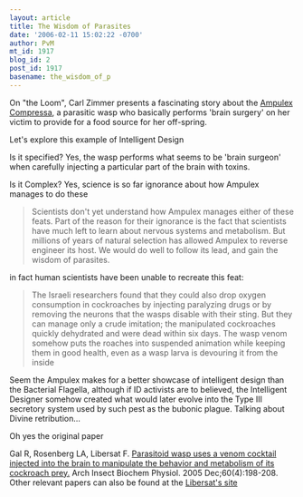 ```yaml
---
layout: article
title: The Wisdom of Parasites
date: '2006-02-11 15:02:22 -0700'
author: PvM
mt_id: 1917
blog_id: 2
post_id: 1917
basename: the_wisdom_of_p
---
```

On "the Loom", Carl Zimmer presents a fascinating story about the [Ampulex Compressa](http://loom.corante.com/archives/2006/02/02/the_wisdom_of_parasites.php), a parasitic wasp who basically performs 'brain surgery' on her victim to provide for a food source for her off-spring.

Let's explore this example of Intelligent Design

Is it specified? Yes, the wasp performs what seems to be 'brain surgeon' when carefully injecting a particular part of the brain with toxins.

Is it Complex? Yes, science is so far ignorance about how Ampulex manages to do these 


> Scientists don't yet understand how Ampulex manages either of these feats. Part of the reason for their ignorance is the fact that scientists have much left to learn about nervous systems and metabolism. But millions of years of natural selection has allowed Ampulex to reverse engineer its host. We would do well to follow its lead, and gain the wisdom of parasites.


in fact human scientists have been unable to recreate this feat:

> The Israeli researchers found that they could also drop oxygen consumption in cockroaches by injecting paralyzing drugs or by removing the neurons that the wasps disable with their sting. But they can manage only a crude imitation; the manipulated cockroaches quickly dehydrated and were dead within six days. The wasp venom somehow puts the roaches into suspended animation while keeping them in good health, even as a wasp larva is devouring it from the inside

Seem the Ampulex makes for a better showcase of intelligent design than the Bacterial Flagella, although if ID activists are to believed, the Intelligent Designer somehow created what would later evolve into the Type III secretory system used by such pest as the bubonic plague. Talking about Divine retribution...

Oh yes the original paper

Gal R, Rosenberg LA, Libersat F. [Parasitoid wasp uses a venom cocktail injected into the brain to manipulate the behavior and metabolism of its cockroach prey.](http://www3.interscience.wiley.com/cgi-bin/abstract/112152224/ABSTRACT?CRETRY=1&amp;SRETRY=0) Arch Insect Biochem Physiol. 2005 Dec;60(4):198-208.
Other relevant papers can also be found at the [Libersat's site](http://www.bgu.ac.il/life/Faculty/Libersat/publications.html)
